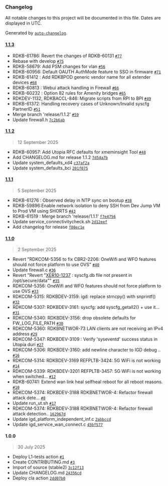 ### Changelog

All notable changes to this project will be documented in this file. Dates are displayed in UTC.

Generated by [`auto-changelog`](https://github.com/CookPete/auto-changelog).

#### [1.1.3](https://github.com/rdkcentral/utopia/compare/1.1.2...1.1.3)

- RDKB-61786: Revert the changes of RDKB-60131 [`#77`](https://github.com/rdkcentral/utopia/pull/77)
- Rebase with develop [`#75`](https://github.com/rdkcentral/utopia/pull/75)
- RDKB-58679: Add PSM changes for vlan [`#56`](https://github.com/rdkcentral/utopia/pull/56)
- RDKB-60956: Default OAUTH AuthMode feature to SSO in firmware [`#71`](https://github.com/rdkcentral/utopia/pull/71)
- RDKB-61412 : Add RDKBPOD generic vendor name for all extender devices [`#68`](https://github.com/rdkcentral/utopia/pull/68)
- RDKB-60813 : Webui attack handling in Firewall [`#66`](https://github.com/rdkcentral/utopia/pull/66)
- RDKB-60232 : Option 82 rules for Amenity bridges [`#65`](https://github.com/rdkcentral/utopia/pull/65)
- RDKDEV-1132, RDKBACCL-846: Migrate scripts from RPI to BPI [`#49`](https://github.com/rdkcentral/utopia/pull/49)
- RDKB-61372: Handling recovery cases of Unknown/Invalid syscfg PartnerID [`#51`](https://github.com/rdkcentral/utopia/pull/51)
- Merge branch 'release/1.1.2' [`#59`](https://github.com/rdkcentral/utopia/pull/59)
- Update firewall.h [`7c2b6ab`](https://github.com/rdkcentral/utopia/commit/7c2b6ab093e0c66d53261357995b407f65287233)

#### [1.1.2](https://github.com/rdkcentral/utopia/compare/1.1.1...1.1.2)

> 12 September 2025

- RDKB-60957: Add Utopia RFC defaults for xmeminsight Tool [`#48`](https://github.com/rdkcentral/utopia/pull/48)
- Add CHANGELOG.md for release 1.1.2 [`7d54a7b`](https://github.com/rdkcentral/utopia/commit/7d54a7b302b870e3d4366d0bdbbb93510f8a8e51)
- Update system_defaults_xd4 [`c37af2a`](https://github.com/rdkcentral/utopia/commit/c37af2a17733f4acdfd422354d0d261b8bccee5b)
- Update system_defaults_bci [`201f075`](https://github.com/rdkcentral/utopia/commit/201f075ca07729b955ce0af67df480867ea039ab)

#### [1.1.1](https://github.com/rdkcentral/utopia/compare/1.1.0...1.1.1)

> 5 September 2025

- RDKB-61276 : Observed delay in NTP sync on bootup [`#38`](https://github.com/rdkcentral/utopia/pull/38)
- RDKB-59896:Enable network isolation to deny SSH from Dev Jump VM to Prod VM using SHORTS [`#43`](https://github.com/rdkcentral/utopia/pull/43)
- RDKB-61519 : Merge branch 'release/1.1.1' [`f7e4756`](https://github.com/rdkcentral/utopia/commit/f7e4756e6bbc486ef76755b8fcf23e179679dc88)
- Update service_connectivitycheck.sh [`2d12eef`](https://github.com/rdkcentral/utopia/commit/2d12eef28fb626e9b130d3b5848919c2f875b22a)
- Add changelog for release [`f08ec1e`](https://github.com/rdkcentral/utopia/commit/f08ec1ec51fd13de5cd29adbcd617f576106b99c)

#### [1.1.0](https://github.com/rdkcentral/utopia/compare/1.0.0...1.1.0)

> 2 September 2025

- Revert "RDKCOM-5356 to fix CBR2-2206: OneWifi and WFO features should not force platform to use OVS" [`#40`](https://github.com/rdkcentral/utopia/pull/40)
- Update firewall.c [`#36`](https://github.com/rdkcentral/utopia/pull/36)
- Revert "Revert "[XER10-1237](https://ccp.sys.comcast.net/browse/XER10-1237) : syscfg.db file not present in /opt/secure/data"" [`#35`](https://github.com/rdkcentral/utopia/pull/35)
- RDKCOM-5356: OneWifi and WFO features should not force platform to use OVS [`#33`](https://github.com/rdkcentral/utopia/pull/33)
- RDKCOM-5315: RDKBDEV-3159: igd: replace strncpy() with snprintf() [`#32`](https://github.com/rdkcentral/utopia/pull/32)
- RDKCOM-5307: RDKBDEV-3161: syscfg: add syscfg_getall2() + use it... [`#31`](https://github.com/rdkcentral/utopia/pull/31)
- RDKCOM-5340: RDKBDEV-3156: drop obsolete defaults for FW_LOG_FILE_PATH [`#30`](https://github.com/rdkcentral/utopia/pull/30)
- RDKCOM-5360: RDKBNETWOR-73  LAN clients are not receiving an IPv4 address [`#29`](https://github.com/rdkcentral/utopia/pull/29)
- RDKCOM-5347: RDKBDEV-3109 : Verify 'syseventd' success status in Utopia duri [`#27`](https://github.com/rdkcentral/utopia/pull/27)
-  RDKCOM-5306: RDKBDEV-3160: add newline character to IGD debug .. [`#16`](https://github.com/rdkcentral/utopia/pull/16)
-  RDKCOM-5314: RDKBDEV-3169 REFPLTB-3424: 5G WiFi is not working [`#14`](https://github.com/rdkcentral/utopia/pull/14)
-  RDKCOM-5339: RDKBDEV-3201 REFPLTB-3457: 5G WiFi is not working when switched... [`#12`](https://github.com/rdkcentral/utopia/pull/12)
- RDKB-60741: Extend wan link heal selfheal reboot for all reboot reasons. [`#10`](https://github.com/rdkcentral/utopia/pull/10)
- RDKCOM-5374: RDKBDEV-3188 RDKBNETWOR-4: Refactor firewall attack dete… [`#8`](https://github.com/rdkcentral/utopia/pull/8)
- Update run_ut.sh [`#17`](https://github.com/rdkcentral/utopia/pull/17)
- RDKCOM-5374: RDKBDEV-3188 RDKBNETWOR-4: Refactor firewall attack detection.. [`162967d`](https://github.com/rdkcentral/utopia/commit/162967d14e9e098c97d808ec3ccb2c57a462cfb5)
- Update igd_platform_independent_inf.c [`2abbccd`](https://github.com/rdkcentral/utopia/commit/2abbccd15da2f490d871c12acc94b3a60068d924)
- Update igd_service_wan_connect.c [`45bf577`](https://github.com/rdkcentral/utopia/commit/45bf5779aeb16e8ad58cfc39125ad3216059a45d)

#### 1.0.0

> 30 July 2025

- Deploy L1-tests action [`#1`](https://github.com/rdkcentral/utopia/pull/1)
- Create CONTRIBUTING.md [`#3`](https://github.com/rdkcentral/utopia/pull/3)
- Import of source (stable2) [`3c12f13`](https://github.com/rdkcentral/utopia/commit/3c12f133adc72e7139bd4f99ee88fc1dfcfe79ad)
- Update CHANGELOG.md [`24356cd`](https://github.com/rdkcentral/utopia/commit/24356cda58bb183c3e5557709b470f14bc6852c8)
- Deploy cla action [`2dd07b0`](https://github.com/rdkcentral/utopia/commit/2dd07b01d139c5d8179a093dee1fbcc929ea02c6)
